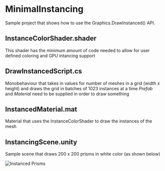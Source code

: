 # MinimalInstancing

Sample project that shows how to use the Graphics.DrawInstanced() API.

## InstanceColorShader.shader
This shader has the minimum amount of code needed to allow for user defined coloring and GPU intancing support 

## DrawInstancedScript.cs
Monobehaviour that takes in values for number of meshes in a grid (width x height) and draws the grid in batches of 1023 instances at a time
*Prefab* and *Material* need to be supplied in order to draw something

## InstancedMaterial.mat
Material that uses the InstanceColorShader to draw the instances of the mesh

## InstancingScene.unity
Sample scene that draws 200 x 200 prisms in white color (as shown below)

![Instanced Prisms](http://coding.javdev.com/tests/instancing/instanced_prisms.png)
